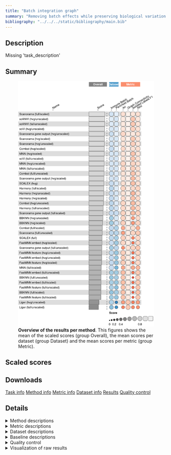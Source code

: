 ```yaml
---
title: "Batch integration graph"
summary: "Removing batch effects while preserving biological variation (graph output)"
bibliography: "../../../static/bibliography/main.bib"
---
```


<script src="index_files/libs/htmlwidgets-1.5.4/htmlwidgets.js"></script>
<link href="index_files/libs/datatables-css-0.0.0/datatables-crosstalk.css" rel="stylesheet" />
<script src="index_files/libs/datatables-binding-0.25/datatables.js"></script>
<script src="index_files/libs/jquery-3.6.0/jquery-3.6.0.min.js"></script>
<link href="index_files/libs/dt-core-1.11.3/css/jquery.dataTables.min.css" rel="stylesheet" />
<link href="index_files/libs/dt-core-1.11.3/css/jquery.dataTables.extra.css" rel="stylesheet" />
<script src="index_files/libs/dt-core-1.11.3/js/jquery.dataTables.min.js"></script>
<link href="index_files/libs/dt-ext-select-1.11.3/css/select.dataTables.min.css" rel="stylesheet" />
<script src="index_files/libs/dt-ext-select-1.11.3/js/dataTables.select.min.js"></script>
<link href="index_files/libs/dt-ext-searchpanes-1.11.3/css/searchPanes.dataTables.min.css" rel="stylesheet" />
<script src="index_files/libs/dt-ext-searchpanes-1.11.3/js/dataTables.searchPanes.min.js"></script>
<script src="index_files/libs/jszip-1.11.3/jszip.min.js"></script>
<script src="index_files/libs/pdfmake-1.11.3/pdfmake.js"></script>
<script src="index_files/libs/pdfmake-1.11.3/vfs_fonts.js"></script>
<link href="index_files/libs/dt-ext-buttons-1.11.3/css/buttons.dataTables.min.css" rel="stylesheet" />
<script src="index_files/libs/dt-ext-buttons-1.11.3/js/dataTables.buttons.min.js"></script>
<script src="index_files/libs/dt-ext-buttons-1.11.3/js/buttons.html5.min.js"></script>
<script src="index_files/libs/dt-ext-buttons-1.11.3/js/buttons.colVis.min.js"></script>
<script src="index_files/libs/dt-ext-buttons-1.11.3/js/buttons.print.min.js"></script>
<link href="index_files/libs/crosstalk-1.2.0/css/crosstalk.min.css" rel="stylesheet" />
<script src="index_files/libs/crosstalk-1.2.0/js/crosstalk.min.js"></script>
<script src="index_files/libs/kePrint-0.0.1/kePrint.js"></script>
<link href="index_files/libs/lightable-0.0.1/lightable.css" rel="stylesheet" />


## Description

Missing 'task_description'

## Summary

<figure>
<img src="index.markdown_strict_files/figure-markdown_strict/summary-1.png" width="718" alt="Overview of the results per method. This figures shows the mean of the scaled scores (group Overall), the mean scores per dataset (group Dataset) and the mean scores per metric (group Metric)." />
<figcaption aria-hidden="true"><strong>Overview of the results per method</strong>. This figures shows the mean of the scaled scores (group Overall), the mean scores per dataset (group Dataset) and the mean scores per metric (group Metric).</figcaption>
</figure>

## Scaled scores

<div id="htmlwidget-6e2a700f2a28ff17069f" style="width:100%;height:auto;" class="datatables html-widget"></div>
<script type="application/json" data-for="htmlwidget-6e2a700f2a28ff17069f">{"x":{"filter":"none","vertical":false,"extensions":["Select","SearchPanes","Buttons"],"data":[["<a href=\"/bibliography#korsunsky2019fast\">Harmony (full/scaled)<\/a>","<a href=\"/bibliography#hansen2012removing\">Combat (full/scaled)<\/a>","<a href=\"/bibliography#hie2019efficient\">Scanorama gene output (hvg/unscaled)<\/a>","<a href=\"/bibliography#korsunsky2019fast\">Harmony (full/scaled)<\/a>","<a href=\"/bibliography#hansen2012removing\">Combat (full/scaled)<\/a>","<a href=\"/bibliography#hie2019efficient\">Scanorama gene output (hvg/unscaled)<\/a>","<a href=\"/bibliography#hansen2012removing\">Combat (hvg/scaled)<\/a>","<a href=\"/bibliography#hie2019efficient\">Scanorama (full/scaled)<\/a>","<a href=\"/bibliography#xu2021probabilistic\">scANVI (hvg/unscaled)<\/a>","<a href=\"/bibliography#hie2019efficient\">Scanorama (hvg/unscaled)<\/a>","<a href=\"/bibliography#xu2021probabilistic\">scANVI (full/unscaled)<\/a>","<a href=\"/bibliography#lopez2018deep\">scVI (hvg/unscaled)<\/a>","<a href=\"/bibliography#hie2019efficient\">Scanorama (full/scaled)<\/a>","<a href=\"/bibliography#xu2021probabilistic\">scANVI (hvg/unscaled)<\/a>","<a href=\"/bibliography#hansen2012removing\">Combat (hvg/unscaled)<\/a>","<a href=\"/bibliography#hansen2012removing\">Combat (full/unscaled)<\/a>","<a href=\"/bibliography#xu2021probabilistic\">scANVI (full/unscaled)<\/a>","<a href=\"/bibliography#lopez2018deep\">scVI (hvg/unscaled)<\/a>","<a href=\"/bibliography#xiong2021online\">SCALEX (hvg)<\/a>","<a href=\"/bibliography#polanski2020bbknn\">BBKNN (hvg/unscaled)<\/a>","<a href=\"/bibliography#hie2019efficient\">Scanorama (hvg/scaled)<\/a>","<a href=\"/bibliography#korsunsky2019fast\">Harmony (hvg/scaled)<\/a>","<a href=\"/bibliography#xu2021probabilistic\">scANVI (full/unscaled)<\/a>","<a href=\"/bibliography#hie2019efficient\">Scanorama (hvg/scaled)<\/a>","<a href=\"/bibliography#xu2021probabilistic\">scANVI (hvg/unscaled)<\/a>","<a href=\"/bibliography#hie2019efficient\">Scanorama (hvg/unscaled)<\/a>","<a href=\"/bibliography#korsunsky2019fast\">Harmony (hvg/unscaled)<\/a>","<a href=\"/bibliography#lopez2018deep\">scVI (hvg/unscaled)<\/a>","<a href=\"/bibliography#haghverdi2018batch\">MNN (hvg/scaled)<\/a>","<a href=\"/bibliography#lopez2018deep\">scVI (full/unscaled)<\/a>","<a href=\"/bibliography#hansen2012removing\">Combat (hvg/scaled)<\/a>","<a href=\"/bibliography#hie2019efficient\">Scanorama (hvg/scaled)<\/a>","<a href=\"/bibliography#haghverdi2018batch\">MNN (full/unscaled)<\/a>","<a href=\"/bibliography#haghverdi2018batch\">MNN (hvg/scaled)<\/a>","<a href=\"/bibliography#haghverdi2018batch\">MNN (hvg/scaled)<\/a>","<a href=\"/bibliography#lopez2018deep\">scVI (full/unscaled)<\/a>","<a href=\"/bibliography#haghverdi2018batch\">MNN (hvg/unscaled)<\/a>","<a href=\"/bibliography#haghverdi2018batch\">MNN (hvg/unscaled)<\/a>","<a href=\"/bibliography#haghverdi2018batch\">MNN (hvg/unscaled)<\/a>","<a href=\"/bibliography#polanski2020bbknn\">BBKNN (hvg/scaled)<\/a>","<a href=\"/bibliography#korsunsky2019fast\">Harmony (full/unscaled)<\/a>","<a href=\"/bibliography#lopez2018deep\">scVI (full/unscaled)<\/a>","<a href=\"/bibliography#hie2019efficient\">Scanorama (full/scaled)<\/a>","<a href=\"/bibliography#haghverdi2018batch\">MNN (full/unscaled)<\/a>","<a href=\"/bibliography#hansen2012removing\">Combat (full/unscaled)<\/a>","<a href=\"/bibliography#hie2019efficient\">Scanorama gene output (hvg/scaled)<\/a>","<a href=\"/bibliography#hie2019efficient\">Scanorama gene output (hvg/scaled)<\/a>","<a href=\"/bibliography#hie2019efficient\">Scanorama (hvg/unscaled)<\/a>","<a href=\"/bibliography#xiong2021online\">SCALEX (hvg)<\/a>","<a href=\"/bibliography#hie2019efficient\">Scanorama gene output (hvg/scaled)<\/a>","<a href=\"/bibliography#haghverdi2018batch\">MNN (full/unscaled)<\/a>","<a href=\"/bibliography#korsunsky2019fast\">Harmony (hvg/unscaled)<\/a>","<a href=\"/bibliography#korsunsky2019fast\">Harmony (hvg/scaled)<\/a>","<a href=\"/bibliography#hansen2012removing\">Combat (hvg/unscaled)<\/a>","<a href=\"/bibliography#hansen2012removing\">Combat (full/unscaled)<\/a>","<a href=\"/bibliography#hie2019efficient\">Scanorama gene output (hvg/unscaled)<\/a>","<a href=\"/bibliography#korsunsky2019fast\">Harmony (full/unscaled)<\/a>","<a href=\"/bibliography#haghverdi2018batch\">MNN (full/scaled)<\/a>","<a href=\"/bibliography#hie2019efficient\">Scanorama gene output (full/scaled)<\/a>","<a href=\"/bibliography#korsunsky2019fast\">Harmony (hvg/unscaled)<\/a>","<a href=\"/bibliography#xiong2021online\">SCALEX (hvg)<\/a>","<a href=\"/bibliography#lun2019fastmnn\">FastMNN embed (hvg/scaled)<\/a>","<a href=\"/bibliography#hansen2012removing\">Combat (hvg/scaled)<\/a>","<a href=\"/bibliography#hie2019efficient\">Scanorama gene output (full/scaled)<\/a>","<a href=\"/bibliography#hie2019efficient\">Scanorama gene output (full/scaled)<\/a>","<a href=\"/bibliography#polanski2020bbknn\">BBKNN (hvg/unscaled)<\/a>","<a href=\"/bibliography#korsunsky2019fast\">Harmony (hvg/scaled)<\/a>","<a href=\"/bibliography#hansen2012removing\">Combat (full/scaled)<\/a>","<a href=\"/bibliography#lun2019fastmnn\">FastMNN feature (hvg/scaled)<\/a>","<a href=\"/bibliography#lun2019fastmnn\">FastMNN embed (hvg/unscaled)<\/a>","<a href=\"/bibliography#lun2019fastmnn\">FastMNN feature (hvg/unscaled)<\/a>","<a href=\"/bibliography#polanski2020bbknn\">BBKNN (hvg/scaled)<\/a>","<a href=\"/bibliography#xiong2021online\">SCALEX (full)<\/a>","<a href=\"/bibliography#korsunsky2019fast\">Harmony (full/unscaled)<\/a>","<a href=\"/bibliography#korsunsky2019fast\">Harmony (full/scaled)<\/a>","<a href=\"/bibliography#hie2019efficient\">Scanorama (full/unscaled)<\/a>","<a href=\"/bibliography#hie2019efficient\">Scanorama (full/unscaled)<\/a>","<a href=\"/bibliography#hansen2012removing\">Combat (hvg/unscaled)<\/a>","<a href=\"/bibliography#hie2019efficient\">Scanorama gene output (full/unscaled)<\/a>","<a href=\"/bibliography#hie2019efficient\">Scanorama (full/unscaled)<\/a>","<a href=\"/bibliography#xiong2021online\">SCALEX (full)<\/a>","<a href=\"/bibliography#lun2019fastmnn\">FastMNN embed (hvg/scaled)<\/a>","<a href=\"/bibliography#hie2019efficient\">Scanorama gene output (full/unscaled)<\/a>","<a href=\"/bibliography#welch2019single\">Liger (hvg/unscaled)<\/a>","<a href=\"/bibliography#lun2019fastmnn\">FastMNN feature (hvg/unscaled)<\/a>","<a href=\"/bibliography#lun2019fastmnn\">FastMNN embed (hvg/unscaled)<\/a>","<a href=\"/bibliography#lun2019fastmnn\">FastMNN feature (hvg/scaled)<\/a>","<a href=\"/bibliography#lun2019fastmnn\">FastMNN feature (full/unscaled)<\/a>","<a href=\"/bibliography#xiong2021online\">SCALEX (full)<\/a>","<a href=\"/bibliography#lun2019fastmnn\">FastMNN embed (full/scaled)<\/a>","<a href=\"/bibliography#polanski2020bbknn\">BBKNN (full/scaled)<\/a>","<a href=\"/bibliography#haghverdi2018batch\">MNN (full/scaled)<\/a>","<a href=\"/bibliography#hie2019efficient\">Scanorama gene output (full/unscaled)<\/a>","<a href=\"/bibliography#polanski2020bbknn\">BBKNN (full/unscaled)<\/a>","<a href=\"/bibliography#lun2019fastmnn\">FastMNN embed (full/unscaled)<\/a>","<a href=\"/bibliography#polanski2020bbknn\">BBKNN (hvg/unscaled)<\/a>","<a href=\"/bibliography#lun2019fastmnn\">FastMNN embed (full/unscaled)<\/a>","<a href=\"/bibliography#lun2019fastmnn\">FastMNN feature (full/scaled)<\/a>","<a href=\"/bibliography#lun2019fastmnn\">FastMNN embed (full/unscaled)<\/a>","<a href=\"/bibliography#polanski2020bbknn\">BBKNN (hvg/scaled)<\/a>","<a href=\"/bibliography#polanski2020bbknn\">BBKNN (full/unscaled)<\/a>","<a href=\"/bibliography#lun2019fastmnn\">FastMNN embed (full/scaled)<\/a>","<a href=\"/bibliography#lun2019fastmnn\">FastMNN feature (full/unscaled)<\/a>","<a href=\"/bibliography#lun2019fastmnn\">FastMNN embed (hvg/scaled)<\/a>","<a href=\"/bibliography#polanski2020bbknn\">BBKNN (full/scaled)<\/a>","<a href=\"/bibliography#lun2019fastmnn\">FastMNN feature (full/scaled)<\/a>","<a href=\"/bibliography#lun2019fastmnn\">FastMNN feature (hvg/unscaled)<\/a>","<a href=\"/bibliography#polanski2020bbknn\">BBKNN (full/unscaled)<\/a>","<a href=\"/bibliography#lun2019fastmnn\">FastMNN embed (hvg/unscaled)<\/a>","<a href=\"/bibliography#lun2019fastmnn\">FastMNN embed (full/scaled)<\/a>","<a href=\"/bibliography#lun2019fastmnn\">FastMNN feature (hvg/scaled)<\/a>","<a href=\"/bibliography#lun2019fastmnn\">FastMNN feature (full/scaled)<\/a>","<a href=\"/bibliography#polanski2020bbknn\">BBKNN (full/scaled)<\/a>","<a href=\"/bibliography#lun2019fastmnn\">FastMNN feature (full/unscaled)<\/a>","<a href=\"/bibliography#welch2019single\">Liger (full/unscaled)<\/a>","<a href=\"/bibliography#haghverdi2018batch\">MNN (full/scaled)<\/a>","<a href=\"/bibliography#welch2019single\">Liger (hvg/unscaled)<\/a>","<a href=\"/bibliography#welch2019single\">Liger (full/unscaled)<\/a>","<a href=\"/bibliography#welch2019single\">Liger (full/unscaled)<\/a>","<a href=\"/bibliography#welch2019single\">Liger (hvg/unscaled)<\/a>"],["<a href=\"/bibliography#luecken2022benchmarking\">Pancreas (by batch)<\/a>","<a href=\"/bibliography#luecken2022benchmarking\">Pancreas (by batch)<\/a>","<a href=\"/bibliography#luecken2022benchmarking\">Pancreas (by batch)<\/a>","Overall mean","Overall mean","Overall mean","<a href=\"/bibliography#luecken2022benchmarking\">Pancreas (by batch)<\/a>","<a href=\"/bibliography#luecken2022benchmarking\">Pancreas (by batch)<\/a>","<a href=\"/bibliography#luecken2022benchmarking\">Immune (by batch)<\/a>","<a href=\"/bibliography#luecken2022benchmarking\">Pancreas (by batch)<\/a>","<a href=\"/bibliography#luecken2022benchmarking\">Immune (by batch)<\/a>","<a href=\"/bibliography#luecken2022benchmarking\">Pancreas (by batch)<\/a>","Overall mean","Overall mean","<a href=\"/bibliography#luecken2022benchmarking\">Pancreas (by batch)<\/a>","<a href=\"/bibliography#luecken2022benchmarking\">Pancreas (by batch)<\/a>","Overall mean","Overall mean","<a href=\"/bibliography#luecken2022benchmarking\">Pancreas (by batch)<\/a>","<a href=\"/bibliography#luecken2022benchmarking\">Pancreas (by batch)<\/a>","<a href=\"/bibliography#luecken2022benchmarking\">Pancreas (by batch)<\/a>","<a href=\"/bibliography#luecken2022benchmarking\">Pancreas (by batch)<\/a>","<a href=\"/bibliography#luecken2022benchmarking\">Pancreas (by batch)<\/a>","Overall mean","<a href=\"/bibliography#luecken2022benchmarking\">Pancreas (by batch)<\/a>","Overall mean","<a href=\"/bibliography#luecken2022benchmarking\">Pancreas (by batch)<\/a>","<a href=\"/bibliography#luecken2022benchmarking\">Immune (by batch)<\/a>","<a href=\"/bibliography#luecken2022benchmarking\">Pancreas (by batch)<\/a>","<a href=\"/bibliography#luecken2022benchmarking\">Pancreas (by batch)<\/a>","Overall mean","<a href=\"/bibliography#luecken2022benchmarking\">Immune (by batch)<\/a>","<a href=\"/bibliography#luecken2022benchmarking\">Pancreas (by batch)<\/a>","Overall mean","<a href=\"/bibliography#luecken2022benchmarking\">Immune (by batch)<\/a>","Overall mean","<a href=\"/bibliography#luecken2022benchmarking\">Immune (by batch)<\/a>","Overall mean","<a href=\"/bibliography#luecken2022benchmarking\">Pancreas (by batch)<\/a>","<a href=\"/bibliography#luecken2022benchmarking\">Pancreas (by batch)<\/a>","<a href=\"/bibliography#luecken2022benchmarking\">Pancreas (by batch)<\/a>","<a href=\"/bibliography#luecken2022benchmarking\">Immune (by batch)<\/a>","<a href=\"/bibliography#luecken2022benchmarking\">Immune (by batch)<\/a>","Overall mean","Overall mean","<a href=\"/bibliography#luecken2022benchmarking\">Immune (by batch)<\/a>","Overall mean","<a href=\"/bibliography#luecken2022benchmarking\">Immune (by batch)<\/a>","Overall mean","<a href=\"/bibliography#luecken2022benchmarking\">Pancreas (by batch)<\/a>","<a href=\"/bibliography#luecken2022benchmarking\">Immune (by batch)<\/a>","Overall mean","Overall mean","Overall mean","<a href=\"/bibliography#luecken2022benchmarking\">Immune (by batch)<\/a>","<a href=\"/bibliography#luecken2022benchmarking\">Immune (by batch)<\/a>","Overall mean","<a href=\"/bibliography#luecken2022benchmarking\">Immune (by batch)<\/a>","<a href=\"/bibliography#luecken2022benchmarking\">Pancreas (by batch)<\/a>","<a href=\"/bibliography#luecken2022benchmarking\">Immune (by batch)<\/a>","<a href=\"/bibliography#luecken2022benchmarking\">Immune (by batch)<\/a>","<a href=\"/bibliography#luecken2022benchmarking\">Immune (by batch)<\/a>","<a href=\"/bibliography#luecken2022benchmarking\">Immune (by batch)<\/a>","Overall mean","<a href=\"/bibliography#luecken2022benchmarking\">Immune (by batch)<\/a>","Overall mean","<a href=\"/bibliography#luecken2022benchmarking\">Immune (by batch)<\/a>","<a href=\"/bibliography#luecken2022benchmarking\">Immune (by batch)<\/a>","<a href=\"/bibliography#luecken2022benchmarking\">Immune (by batch)<\/a>","<a href=\"/bibliography#luecken2022benchmarking\">Immune (by batch)<\/a>","<a href=\"/bibliography#luecken2022benchmarking\">Immune (by batch)<\/a>","Overall mean","<a href=\"/bibliography#luecken2022benchmarking\">Immune (by batch)<\/a>","<a href=\"/bibliography#luecken2022benchmarking\">Immune (by batch)<\/a>","<a href=\"/bibliography#luecken2022benchmarking\">Immune (by batch)<\/a>","<a href=\"/bibliography#luecken2022benchmarking\">Immune (by batch)<\/a>","Overall mean","<a href=\"/bibliography#luecken2022benchmarking\">Immune (by batch)<\/a>","<a href=\"/bibliography#luecken2022benchmarking\">Pancreas (by batch)<\/a>","<a href=\"/bibliography#luecken2022benchmarking\">Pancreas (by batch)<\/a>","Overall mean","Overall mean","Overall mean","<a href=\"/bibliography#luecken2022benchmarking\">Immune (by batch)<\/a>","Overall mean","Overall mean","Overall mean","<a href=\"/bibliography#luecken2022benchmarking\">Immune (by batch)<\/a>","<a href=\"/bibliography#luecken2022benchmarking\">Pancreas (by batch)<\/a>","<a href=\"/bibliography#luecken2022benchmarking\">Immune (by batch)<\/a>","<a href=\"/bibliography#luecken2022benchmarking\">Pancreas (by batch)<\/a>","Overall mean","<a href=\"/bibliography#luecken2022benchmarking\">Immune (by batch)<\/a>","<a href=\"/bibliography#luecken2022benchmarking\">Pancreas (by batch)<\/a>","<a href=\"/bibliography#luecken2022benchmarking\">Immune (by batch)<\/a>","<a href=\"/bibliography#luecken2022benchmarking\">Immune (by batch)<\/a>","Overall mean","<a href=\"/bibliography#luecken2022benchmarking\">Immune (by batch)<\/a>","<a href=\"/bibliography#luecken2022benchmarking\">Pancreas (by batch)<\/a>","<a href=\"/bibliography#luecken2022benchmarking\">Immune (by batch)<\/a>","Overall mean","Overall mean","Overall mean","<a href=\"/bibliography#luecken2022benchmarking\">Pancreas (by batch)<\/a>","Overall mean","Overall mean","<a href=\"/bibliography#luecken2022benchmarking\">Pancreas (by batch)<\/a>","<a href=\"/bibliography#luecken2022benchmarking\">Immune (by batch)<\/a>","<a href=\"/bibliography#luecken2022benchmarking\">Pancreas (by batch)<\/a>","<a href=\"/bibliography#luecken2022benchmarking\">Pancreas (by batch)<\/a>","<a href=\"/bibliography#luecken2022benchmarking\">Pancreas (by batch)<\/a>","<a href=\"/bibliography#luecken2022benchmarking\">Pancreas (by batch)<\/a>","<a href=\"/bibliography#luecken2022benchmarking\">Immune (by batch)<\/a>","<a href=\"/bibliography#luecken2022benchmarking\">Pancreas (by batch)<\/a>","<a href=\"/bibliography#luecken2022benchmarking\">Immune (by batch)<\/a>","<a href=\"/bibliography#luecken2022benchmarking\">Pancreas (by batch)<\/a>","Overall mean","Overall mean","<a href=\"/bibliography#luecken2022benchmarking\">Pancreas (by batch)<\/a>","<a href=\"/bibliography#luecken2022benchmarking\">Pancreas (by batch)<\/a>"],[1.36569316232259,1.24062795823097,1.13099894217589,1.05747542192162,1.00684577368041,0.966275020835187,0.927302296099098,0.921207500507708,0.896445900331948,0.89094619539528,0.882686332487932,0.882558677910522,0.881631870953188,0.879347245321213,0.877879475143631,0.876788999515086,0.874276141490117,0.871540985523525,0.870701053349309,0.8697363483531,0.869261297577819,0.868980805615312,0.865865950492303,0.862771934902808,0.862248590310478,0.861109895826895,0.860976286905069,0.860523293136528,0.858780473068164,0.857911204951248,0.857239546337379,0.856282572227798,0.855628589995399,0.855064901605962,0.851349330143761,0.850104952916697,0.850015587705194,0.849674288031123,0.849332988357053,0.844719967579088,0.84433607824441,0.842298700882146,0.842056241398668,0.840549046382578,0.840426703870433,0.838967652233703,0.833677484548469,0.83127359625851,0.829673347803385,0.828387316863234,0.825469502769756,0.825033121431923,0.821186825423649,0.81165098700239,0.804064408225779,0.801551099494484,0.799159952774306,0.794796202023047,0.793364288736034,0.789089955958776,0.788645642257461,0.787890976687229,0.787176796575659,0.786995583501585,0.780626878267137,0.777753391511754,0.773392845231987,0.773063589129838,0.769514956603502,0.767860744702748,0.764583824042931,0.761422981182621,0.76079266476077,0.753983827304203,0.749257681520654,0.747866356972109,0.746236108716278,0.745422498861149,0.745412884320533,0.744605860460447,0.730909249522629,0.72940927862762,0.717553303439461,0.717350429008609,0.714320380285872,0.712107048528837,0.711843925681063,0.709069370290294,0.701025834284488,0.695295103779191,0.691774764216021,0.690327455742128,0.689693722558389,0.68939306348549,0.686737313159771,0.685770434670408,0.68250995125859,0.680480552407417,0.678282589357408,0.678125994786153,0.675806080122048,0.675535670883178,0.671140090353086,0.670927580568011,0.669015887910913,0.665975820553596,0.664056936528813,0.662219096758605,0.656353352354926,0.655776237987165,0.654172894758623,0.651471088699775,0.646257011605805,0.633210810415878,0.627465596142449,0.585858709461208,0.559473648917409,0.533637466127843,0.439809336113237,0.401596868826209],[0.8283457068501,0.494660631505984,0.859223492465221,0.78088255580657,0.599258403984712,0.795337084083983,0.942758231761206,0.928385430972857,0.887388399398787,0.957223652176734,0.879163776712367,0.943941559755086,0.836564864034615,0.917988032904411,0.948665530922417,0.945914273275857,0.911976536605353,0.879707828054673,0.939890450099281,0.943442593537647,0.949120678024812,0.903745731602815,0.94478929649834,0.867604584933321,0.948587666410036,0.870416599812074,0.951442301947687,0.81547409635426,0.948441207231594,0.930590984410314,0.80115356863328,0.786088491841831,0.840340242760638,0.867143887803888,0.785846568376182,0.862065553708889,0.73970609977028,0.792584170644871,0.845462241519461,0.919417985416924,0.916972813002758,0.793540123007464,0.744744297096372,0.79628769287091,0.847599126756168,0.807620769867296,0.871234558187365,0.783609547447413,0.832043830049508,0.934848346507434,0.752235142981182,0.849871004777589,0.813739938910584,0.788256926213015,0.749283980236479,0.731450675702744,0.797900800159266,0.716963842027683,0.857531173758942,0.748299707607491,0.724197209999734,0.750361678301492,0.659548905505354,0.7777818294147,0.698032485070457,0.776066484717766,0.723734146218354,0.703856176463439,0.699629510647257,0.698858685674029,0.691053207896073,0.763304352599756,0.604725478272549,0.678828787315773,0.733419404763039,0.513403480526453,0.545681695088613,0.627848321503613,0.549178147589022,0.577959909650772,0.762660118348735,0.794723729426933,0.49725038460237,0.695326157721176,0.7620084092737,0.743271744369651,0.743967153809292,0.5626035191674,0.920594758424922,0.494017315533965,0.82744771694036,0.587247512282441,0.445322621615719,0.917383722437111,0.493017573639517,0.608690375897885,0.684744492457684,0.572762012175844,0.876471411275851,0.607190719782589,0.719064760184797,0.685356609998085,0.709547255905937,0.839085780552373,0.700447414012976,0.714985047841738,0.832963610651327,0.520745797932483,0.787684803065273,0.876695904462205,0.788304796971328,0.857208083507631,0.573447111085592,0.856490992644475,0.506774155055362,0.457531182537199,0.535425099317265,0.440166420481865,0.373558685908368,0.375524040913355],[0.964268534806334,0.904842331240864,0.962620126939614,0.935898313005227,0.940085893880004,0.926720759077131,0.982967081016334,0.976737439137842,0.986685208822471,0.977040041036384,0.983911457652736,0.988250340590571,0.982005453559394,0.986582738888364,0.980283927553498,0.975596010202819,0.98035367306953,0.985943637900849,0.957283848561294,0.973912759827919,0.983217824522069,0.974636222554089,0.976795888486324,0.978454894169727,0.986480268954258,0.936992223743636,0.977628614010701,0.983636935211126,0.980403872998223,0.976955402629009,0.956094489522379,0.973691963817385,0.966288478859092,0.976356336093808,0.972308799189392,0.977779729322989,0.990730936221554,0.983498088272203,0.976265240322852,0.986448817056626,0.930979993316699,0.978604056016969,0.987273467980945,0.971562293888541,0.954823975474921,0.929266076169319,0.947615640838733,0.896944406450888,0.959435623311655,0.965965205508146,0.976836108917991,0.956153334245255,0.954916599976442,0.963864271690944,0.934051940747024,0.890821391214648,0.942815825745255,0.960069403973987,0.912732072691392,0.934678054479809,0.961587398062016,0.955025679746461,0.929221898028424,0.92611280880416,0.939493544916929,0.982292883751428,0.935196977398795,0.975329456519145,0.955401658088034,0.955235868813641,0.955286487156066,0.983954703324187,0.955346566101366,0.95465165817381,0.90752809120412,0.922578828389185,0.925679916339235,0.94744461582839,0.956655651756801,0.928781004289284,0.910531726422432,0.929601334908152,0.862417326118151,0.866123993810783,0.929517101464785,0.928736265025087,0.928220190806254,0.934291432076523,0.865716886743497,0.945937682558505,0.957071664972827,0.93087783008439,0.7681790004795,0.942891307966401,0.945990097631068,0.990673007674936,0.921048054628288,0.933498619767931,0.896106011625509,0.981460589591747,0.966413659260729,0.91967779483167,0.902455285919832,0.904176990069843,0.964360368081772,0.913443004253795,0.903747715773503,0.989936010555057,0.902236661236532,0.893417907104834,0.901038723524475,0.893387388739659,0.971649071190717,0.870619139763141,0.873241396181448,0.901686256194793,0.730021245414701,0.725818722690534,0.578396049199619,0.59391849701862],[2.85492227979275,3.06470515667407,1.82154736774771,1.73202663494496,1.86553689245769,1.31266810596599,0.869754685600972,0.896948762233736,0.853538788449102,0.702646046750781,0.827788657669839,0.690846286701209,0.869390380515098,0.72388726987222,0.668280322226845,0.673797368688408,0.729797586367063,0.765811473891047,0.685078493542649,0.668280322226845,0.626883449466976,0.727360504807365,0.631806515064287,0.734270489420274,0.594235751295337,0.759345911147058,0.598714385387,0.840776661080884,0.589815661440166,0.626883449466976,0.838453958496983,0.841657529373572,0.753682407290394,0.710830848643489,0.831846035846811,0.715328177336145,0.854310705560498,0.77847837615564,0.702646046750781,0.607852001251869,0.657484375194145,0.803772905205313,0.841831998796459,0.759785259773707,0.707655944940822,0.817372987135087,0.668233605446262,0.816045775543334,0.690593383582159,0.519094223757436,0.76588811225702,0.652376405576114,0.704200295615318,0.667250977979973,0.741514521193236,0.803788844184275,0.661728405760835,0.72414443071767,0.598714385387,0.706038425765228,0.696108273621669,0.653534292489331,0.807153231392994,0.668857049876776,0.738999714366552,0.53946711827563,0.681040086423271,0.666368628241316,0.653551947158786,0.648459119813302,0.65648677485941,0.518212968510933,0.749522291711086,0.665972436327524,0.609130990097179,0.848044492035204,0.778363284944133,0.666221633733101,0.714811690832898,0.708682077853062,0.450819151764718,0.379401218008086,0.777893438754624,0.565311167319859,0.371619799396433,0.380589881141012,0.378934649048213,0.69428757062344,0.15211601181835,0.675585876079918,0.220296149547902,0.586441193863527,0.84097518667635,0.0422589921747248,0.642565832918386,0.410653914324416,0.380569938553061,0.564643073298675,0.118574044187737,0.428573935769996,0.247372726820187,0.353037546593483,0.350003675629551,0.105268143526841,0.301228730697424,0.309603940151767,0.0867528239334564,0.452486461465648,0.112720642468722,0.0304892171070481,0.10431735093764,0.05456480700486,0.382161311846946,0.00571978063566116,0.470230602127751,0.448737957009385,0.417052301550608,0.47116802697387,0.472105451819989,0.268793435781358],[0.815236127841178,0.498303713502972,0.880604781551012,0.781094183929728,0.622501904399213,0.83037413421364,0.913729186017879,0.882758369686396,0.858171204657431,0.926875041617218,0.839881437916785,0.907196524595222,0.838566785703646,0.888930939619855,0.914288119871766,0.911848345893262,0.874976769918523,0.854701002247533,0.900551421194012,0.89330971781999,0.917823238297418,0.870180763496977,0.91007210192026,0.870757771087912,0.919690674582279,0.877684848604812,0.916119846274891,0.802205479899843,0.916461150602674,0.897214983298691,0.833256168696873,0.823692303878406,0.862203231071474,0.865928533882665,0.815395917162656,0.845246351298764,0.815314609268444,0.844136517051781,0.872958424835117,0.865161066590933,0.871907131464035,0.793277719298837,0.794375201720897,0.834560938997153,0.851627768309819,0.801610775763109,0.847626133721515,0.828494655592405,0.836620554270219,0.893641491679922,0.806918646922832,0.841731741128734,0.811890467192252,0.827231772125629,0.791407190726376,0.780143486876267,0.79419477943187,0.77800713137285,0.804479523106803,0.767343635982578,0.772689687346425,0.792642256211633,0.752783151375866,0.775230645910706,0.745981768714609,0.813187079302193,0.753600170887527,0.746700095295454,0.769476710519934,0.768889304510019,0.755508826260174,0.780219900295606,0.733576322958079,0.716482427399704,0.746952240018278,0.707438626937595,0.735219538493132,0.740175424379493,0.761006047103412,0.76300045004867,0.79962600155463,0.813910832167309,0.7326520642827,0.742640397182618,0.794136211008569,0.795830303579598,0.796253709060492,0.645094959293811,0.865675680151181,0.665639540944374,0.762283525402995,0.656743286738152,0.704298081461987,0.855038231363725,0.665375748450114,0.733064440784396,0.743677319395326,0.65101850438722,0.821978890340538,0.69527873400028,0.770373174222478,0.744070732109473,0.722554143957024,0.835179408122986,0.710027038851479,0.725871289967085,0.832763595756964,0.685708117081231,0.822771302649176,0.822501923274573,0.823030707601051,0.800724075546951,0.657770552299963,0.800013328620237,0.659616231205233,0.535479442103454,0.555395949387061,0.497396694365102,0.335177157524971,0.368151501591504],[1938,1350,1318,2363.5,1194.5,1533.5,970,1215,6748,1149,24939,33769,4222.5,8408,810,1149,28969.5,28084.5,5994,800,1178,1916,33000,1458.5,10068,1339.5,1917,22400,1709,23574,990,1739,12530,2869,4029,29321,3469,2574,1679,790,2017,35068,7230,11944.5,925,1943,1605.5,1530,14778.5,1268,11359,2423,2502,915,701,1749,2463,36100,1712,2929,23563,910,1010,7210.5,12709,835,3088,1039,1070,859,1029,800,20118,2909,2789,5869,8794.5,1020,11599,11720,13476.5,865,11099.5,15748,859.5,829,1014.5,639,6835,1370,870,25350,10600,980,1060,870,1030,931,1000,810,985.5,1299.5,747.5,820,905,980.5,690,991,799,1229,959,1030,940,856,28047,14600,9673,31158,34269,3598],[936.1,153.8,206,1329.1,177.35,274.3,149.6,916.2,1333.3,191.3,2698.2,1812.1,1000.35,1833.5,170.5,137.3,2434.05,1961,698,123.7,185.8,481.3,2169.9,291.7,2333.7,262.5,785.2,2109.9,292.2,1578.2,162.9,397.6,2527.2,787.95,1283.7,1845.35,2331.2,1311.35,291.5,135.2,1226.2,2112.5,1084.5,2429,240.9,350,370.2,333.7,1087.7,390.4,2330.8,955.45,819.25,178.15,344.5,342.6,1349.35,3591,911.4,1125.7,1477.4,75.9,176.2,1166.85,1422.3,118.45,1157.2,200.9,133.3,74.4,116,171.1,2441.1,1472.5,1722.1,2044,1622.05,185.8,1329,1200.1,1848.95,66,1469.1,103.1,120.3,64.1,111.1,372.5,1256.8,86.3,162,2830.65,1609.2,131.9,82.3,113.2,75.6,132.6,68.9,207,175.4,81.35,242.4,56.1,140.35,122.85,124.6,218.9,53.8,76.4,88.9,113.1,118.7,112.3,100.5,2070.3,102.95,100.4,100.3,102.8],[7.32421875,15.52734375,4.78515625,8.0078125,17.578125,6.103515625,3.61328125,30.37109375,4.19921875,4.78515625,5.6640625,5.76171875,34.27734375,5.224609375,3.22265625,13.57421875,5.712890625,8.88671875,19.53125,1.953125,4.78515625,2.34375,5.76171875,6.8359375,6.25,6.201171875,2.05078125,12.01171875,35.3515625,3.7109375,4.58984375,8.88671875,324.8046875,93.310546875,151.26953125,3.515625,94.140625,78.076171875,62.01171875,2.34375,2.44140625,3.3203125,38.18359375,345.1171875,15.380859375,8.7890625,6.8359375,7.6171875,18.9453125,4.8828125,365.4296875,2.099609375,2.63671875,3.955078125,17.1875,7.421875,2.392578125,584.375,30.37109375,2.1484375,18.359375,4.1015625,5.56640625,34.27734375,38.18359375,2.001953125,2.9296875,19.62890625,8.88671875,3.3203125,7.91015625,2.63671875,22.94921875,2.34375,8.69140625,17.7734375,22.021484375,4.6875,26.26953125,26.26953125,22.94921875,3.61328125,22.021484375,4.78515625,6.54296875,3.173828125,7.080078125,23.046875,22.94921875,12.59765625,7.32421875,539.404296875,17.7734375,2.83203125,6.93359375,2.05078125,6.689453125,29.58984375,6.4453125,2.9296875,2.83203125,11.962890625,20.41015625,3.125,8.0078125,26.5625,5.17578125,2.83203125,3.02734375,11.328125,5.2734375,23.53515625,8.69140625,17.7734375,15.13671875,494.43359375,4.19921875,14.208984375,13.28125,3.61328125],["<a href=\"https://github.com/lilab-bcb/harmony-pytorch\">v0.1.7<\/a>","<a href=\"https://scanpy.readthedocs.io/en/stable/api/scanpy.pp.combat.html\">v1.9.1<\/a>","<a href=\"https://github.com/brianhie/scanorama\">v1.7<\/a>","<a href=\"https://github.com/lilab-bcb/harmony-pytorch\">v0.1.7<\/a>","<a href=\"https://scanpy.readthedocs.io/en/stable/api/scanpy.pp.combat.html\">v1.9.1<\/a>","<a href=\"https://github.com/brianhie/scanorama\">v1.7<\/a>","<a href=\"https://scanpy.readthedocs.io/en/stable/api/scanpy.pp.combat.html\">v1.9.1<\/a>","<a href=\"https://github.com/brianhie/scanorama\">v1.7<\/a>","<a href=\"https://github.com/YosefLab/scvi-tools\">v0.19.0<\/a>","<a href=\"https://github.com/brianhie/scanorama\">v1.7<\/a>","<a href=\"https://github.com/YosefLab/scvi-tools\">v0.19.0<\/a>","<a href=\"https://github.com/YosefLab/scvi-tools\">v0.19.0<\/a>","<a href=\"https://github.com/brianhie/scanorama\">v1.7<\/a>","<a href=\"https://github.com/YosefLab/scvi-tools\">v0.19.0<\/a>","<a href=\"https://scanpy.readthedocs.io/en/stable/api/scanpy.pp.combat.html\">v1.9.1<\/a>","<a href=\"https://scanpy.readthedocs.io/en/stable/api/scanpy.pp.combat.html\">v1.9.1<\/a>","<a href=\"https://github.com/YosefLab/scvi-tools\">v0.19.0<\/a>","<a href=\"https://github.com/YosefLab/scvi-tools\">v0.19.0<\/a>","<a href=\"https://github.com/jsxlei/SCALEX\">v1.0.2<\/a>","<a href=\"https://github.com/Teichlab/bbknn\">v1.5.1<\/a>","<a href=\"https://github.com/brianhie/scanorama\">v1.7<\/a>","<a href=\"https://github.com/lilab-bcb/harmony-pytorch\">v0.1.7<\/a>","<a href=\"https://github.com/YosefLab/scvi-tools\">v0.19.0<\/a>","<a href=\"https://github.com/brianhie/scanorama\">v1.7<\/a>","<a href=\"https://github.com/YosefLab/scvi-tools\">v0.19.0<\/a>","<a href=\"https://github.com/brianhie/scanorama\">v1.7<\/a>","<a href=\"https://github.com/lilab-bcb/harmony-pytorch\">v0.1.7<\/a>","<a href=\"https://github.com/YosefLab/scvi-tools\">v0.19.0<\/a>","<a href=\"https://github.com/chriscainx/mnnpy\">v0.1.9.5<\/a>","<a href=\"https://github.com/YosefLab/scvi-tools\">v0.19.0<\/a>","<a href=\"https://scanpy.readthedocs.io/en/stable/api/scanpy.pp.combat.html\">v1.9.1<\/a>","<a href=\"https://github.com/brianhie/scanorama\">v1.7<\/a>","<a href=\"https://github.com/chriscainx/mnnpy\">v0.1.9.5<\/a>","<a href=\"https://github.com/chriscainx/mnnpy\">v0.1.9.5<\/a>","<a href=\"https://github.com/chriscainx/mnnpy\">v0.1.9.5<\/a>","<a href=\"https://github.com/YosefLab/scvi-tools\">v0.19.0<\/a>","<a href=\"https://github.com/chriscainx/mnnpy\">v0.1.9.5<\/a>","<a href=\"https://github.com/chriscainx/mnnpy\">v0.1.9.5<\/a>","<a href=\"https://github.com/chriscainx/mnnpy\">v0.1.9.5<\/a>","<a href=\"https://github.com/Teichlab/bbknn\">v1.5.1<\/a>","<a href=\"https://github.com/lilab-bcb/harmony-pytorch\">v0.1.7<\/a>","<a href=\"https://github.com/YosefLab/scvi-tools\">v0.19.0<\/a>","<a href=\"https://github.com/brianhie/scanorama\">v1.7<\/a>","<a href=\"https://github.com/chriscainx/mnnpy\">v0.1.9.5<\/a>","<a href=\"https://scanpy.readthedocs.io/en/stable/api/scanpy.pp.combat.html\">v1.9.1<\/a>","<a href=\"https://github.com/brianhie/scanorama\">v1.7<\/a>","<a href=\"https://github.com/brianhie/scanorama\">v1.7<\/a>","<a href=\"https://github.com/brianhie/scanorama\">v1.7<\/a>","<a href=\"https://github.com/jsxlei/SCALEX\">v1.0.2<\/a>","<a href=\"https://github.com/brianhie/scanorama\">v1.7<\/a>","<a href=\"https://github.com/chriscainx/mnnpy\">v0.1.9.5<\/a>","<a href=\"https://github.com/lilab-bcb/harmony-pytorch\">v0.1.7<\/a>","<a href=\"https://github.com/lilab-bcb/harmony-pytorch\">v0.1.7<\/a>","<a href=\"https://scanpy.readthedocs.io/en/stable/api/scanpy.pp.combat.html\">v1.9.1<\/a>","<a href=\"https://scanpy.readthedocs.io/en/stable/api/scanpy.pp.combat.html\">v1.9.1<\/a>","<a href=\"https://github.com/brianhie/scanorama\">v1.7<\/a>","<a href=\"https://github.com/lilab-bcb/harmony-pytorch\">v0.1.7<\/a>","<a href=\"https://github.com/chriscainx/mnnpy\">v0.1.9.5<\/a>","<a href=\"https://github.com/brianhie/scanorama\">v1.7<\/a>","<a href=\"https://github.com/lilab-bcb/harmony-pytorch\">v0.1.7<\/a>","<a href=\"https://github.com/jsxlei/SCALEX\">v1.0.2<\/a>","<a href=\"https://doi.org/doi:10.18129/B9.bioc.batchelor\">v1.12.3<\/a>","<a href=\"https://scanpy.readthedocs.io/en/stable/api/scanpy.pp.combat.html\">v1.9.1<\/a>","<a href=\"https://github.com/brianhie/scanorama\">v1.7<\/a>","<a href=\"https://github.com/brianhie/scanorama\">v1.7<\/a>","<a href=\"https://github.com/Teichlab/bbknn\">v1.5.1<\/a>","<a href=\"https://github.com/lilab-bcb/harmony-pytorch\">v0.1.7<\/a>","<a href=\"https://scanpy.readthedocs.io/en/stable/api/scanpy.pp.combat.html\">v1.9.1<\/a>","<a href=\"https://doi.org/doi:10.18129/B9.bioc.batchelor\">v1.12.3<\/a>","<a href=\"https://doi.org/doi:10.18129/B9.bioc.batchelor\">v1.12.3<\/a>","<a href=\"https://doi.org/doi:10.18129/B9.bioc.batchelor\">v1.12.3<\/a>","<a href=\"https://github.com/Teichlab/bbknn\">v1.5.1<\/a>","<a href=\"https://github.com/jsxlei/SCALEX\">v1.0.2<\/a>","<a href=\"https://github.com/lilab-bcb/harmony-pytorch\">v0.1.7<\/a>","<a href=\"https://github.com/lilab-bcb/harmony-pytorch\">v0.1.7<\/a>","<a href=\"https://github.com/brianhie/scanorama\">v1.7<\/a>","<a href=\"https://github.com/brianhie/scanorama\">v1.7<\/a>","<a href=\"https://scanpy.readthedocs.io/en/stable/api/scanpy.pp.combat.html\">v1.9.1<\/a>","<a href=\"https://github.com/brianhie/scanorama\">v1.7<\/a>","<a href=\"https://github.com/brianhie/scanorama\">v1.7<\/a>","<a href=\"https://github.com/jsxlei/SCALEX\">v1.0.2<\/a>","<a href=\"https://doi.org/doi:10.18129/B9.bioc.batchelor\">v1.12.3<\/a>","<a href=\"https://github.com/brianhie/scanorama\">v1.7<\/a>","<a href=\"https://github.com/welch-lab/liger\">v0.5.0.9000<\/a>","<a href=\"https://doi.org/doi:10.18129/B9.bioc.batchelor\">v1.12.3<\/a>","<a href=\"https://doi.org/doi:10.18129/B9.bioc.batchelor\">v1.12.3<\/a>","<a href=\"https://doi.org/doi:10.18129/B9.bioc.batchelor\">v1.12.3<\/a>","<a href=\"https://doi.org/doi:10.18129/B9.bioc.batchelor\">v1.12.3<\/a>","<a href=\"https://github.com/jsxlei/SCALEX\">v1.0.2<\/a>","<a href=\"https://doi.org/doi:10.18129/B9.bioc.batchelor\">v1.12.3<\/a>","<a href=\"https://github.com/Teichlab/bbknn\">v1.5.1<\/a>","<a href=\"https://github.com/chriscainx/mnnpy\">v0.1.9.5<\/a>","<a href=\"https://github.com/brianhie/scanorama\">v1.7<\/a>","<a href=\"https://github.com/Teichlab/bbknn\">v1.5.1<\/a>","<a href=\"https://doi.org/doi:10.18129/B9.bioc.batchelor\">v1.12.3<\/a>","<a href=\"https://github.com/Teichlab/bbknn\">v1.5.1<\/a>","<a href=\"https://doi.org/doi:10.18129/B9.bioc.batchelor\">v1.12.3<\/a>","<a href=\"https://doi.org/doi:10.18129/B9.bioc.batchelor\">v1.12.3<\/a>","<a href=\"https://doi.org/doi:10.18129/B9.bioc.batchelor\">v1.12.3<\/a>","<a href=\"https://github.com/Teichlab/bbknn\">v1.5.1<\/a>","<a href=\"https://github.com/Teichlab/bbknn\">v1.5.1<\/a>","<a href=\"https://doi.org/doi:10.18129/B9.bioc.batchelor\">v1.12.3<\/a>","<a href=\"https://doi.org/doi:10.18129/B9.bioc.batchelor\">v1.12.3<\/a>","<a href=\"https://doi.org/doi:10.18129/B9.bioc.batchelor\">v1.12.3<\/a>","<a href=\"https://github.com/Teichlab/bbknn\">v1.5.1<\/a>","<a href=\"https://doi.org/doi:10.18129/B9.bioc.batchelor\">v1.12.3<\/a>","<a href=\"https://doi.org/doi:10.18129/B9.bioc.batchelor\">v1.12.3<\/a>","<a href=\"https://github.com/Teichlab/bbknn\">v1.5.1<\/a>","<a href=\"https://doi.org/doi:10.18129/B9.bioc.batchelor\">v1.12.3<\/a>","<a href=\"https://doi.org/doi:10.18129/B9.bioc.batchelor\">v1.12.3<\/a>","<a href=\"https://doi.org/doi:10.18129/B9.bioc.batchelor\">v1.12.3<\/a>","<a href=\"https://doi.org/doi:10.18129/B9.bioc.batchelor\">v1.12.3<\/a>","<a href=\"https://github.com/Teichlab/bbknn\">v1.5.1<\/a>","<a href=\"https://doi.org/doi:10.18129/B9.bioc.batchelor\">v1.12.3<\/a>","<a href=\"https://github.com/welch-lab/liger\">v0.5.0.9000<\/a>","<a href=\"https://github.com/chriscainx/mnnpy\">v0.1.9.5<\/a>","<a href=\"https://github.com/welch-lab/liger\">v0.5.0.9000<\/a>","<a href=\"https://github.com/welch-lab/liger\">v0.5.0.9000<\/a>","<a href=\"https://github.com/welch-lab/liger\">v0.5.0.9000<\/a>","<a href=\"https://github.com/welch-lab/liger\">v0.5.0.9000<\/a>"]],"container":"<table class=\"stripe compact\">\n  <thead>\n    <tr>\n      <th>Method<\/th>\n      <th>Dataset<\/th>\n      <th>Mean score<\/th>\n      <th>ARI<\/th>\n      <th>Graph connectivity<\/th>\n      <th>Isolated label F1<\/th>\n      <th>NMI<\/th>\n      <th>Runtime (s)<\/th>\n      <th>CPU (%)<\/th>\n      <th>Memory (GB)<\/th>\n      <th>Library<\/th>\n    <\/tr>\n  <\/thead>\n<\/table>","options":{"dom":"Bfrtip","paging":false,"columnDefs":[{"targets":8,"render":"function(data, type, row, meta) {\n    return type !== 'display' ? data : DTWidget.formatRound(data, 0, 3, \",\", \".\", null);\n  }"},{"targets":7,"render":"function(data, type, row, meta) {\n    return type !== 'display' ? data : DTWidget.formatRound(data, 0, 3, \",\", \".\", null);\n  }"},{"targets":9,"render":"function(data, type, row, meta) {\n    return type !== 'display' ? data : DTWidget.formatRound(data, 2, 3, \",\", \".\", null);\n  }"},{"targets":2,"render":"function(data, type, row, meta) {\n    return type !== 'display' ? data : DTWidget.formatRound(data, 2, 3, \",\", \".\", null);\n  }"},{"targets":3,"render":"function(data, type, row, meta) {\n    return type !== 'display' ? data : DTWidget.formatRound(data, 2, 3, \",\", \".\", null);\n  }"},{"targets":4,"render":"function(data, type, row, meta) {\n    return type !== 'display' ? data : DTWidget.formatRound(data, 2, 3, \",\", \".\", null);\n  }"},{"targets":5,"render":"function(data, type, row, meta) {\n    return type !== 'display' ? data : DTWidget.formatRound(data, 2, 3, \",\", \".\", null);\n  }"},{"targets":6,"render":"function(data, type, row, meta) {\n    return type !== 'display' ? data : DTWidget.formatRound(data, 2, 3, \",\", \".\", null);\n  }"},{"searchPanes":{"show":false},"targets":[2,3,4,5,6,7,8,9,10]},{"searchPanes":{"preSelect":"Overall mean"},"targets":1},{"className":"dt-right","targets":[2,3,4,5,6,7,8,9]}],"buttons":["searchPanes",{"extend":"collection","buttons":["csv","excel","pdf"],"text":"Download"}],"language":{"searchPanes":{"collapse":"Filter Rows"}},"order":[],"autoWidth":false,"orderClasses":false}},"evals":["options.columnDefs.0.render","options.columnDefs.1.render","options.columnDefs.2.render","options.columnDefs.3.render","options.columnDefs.4.render","options.columnDefs.5.render","options.columnDefs.6.render","options.columnDefs.7.render"],"jsHooks":[]}</script>
<!--### Immune (by batch)-->

## Downloads

<a href="data/task_info.json" class="btn btn-secondary">Task info</a>
<a href="data/method_info.json" class="btn btn-secondary">Method info</a>
<a href="data/metric_info.json" class="btn btn-secondary">Metric info</a>
<a href="data/dataset_info.json" class="btn btn-secondary">Dataset info</a>
<a href="data/results.json" class="btn btn-secondary">Results</a>
<a href="data/quality_control.json" class="btn btn-secondary">Quality control</a>

## Details

<details>
<summary>
Method descriptions
</summary>

-   **[Random Integration by Batch](https://github.com/openproblems-bio/openproblems)**: Missing 'method_description'. [\[openproblems\]](/bibliography#openproblems)

<!-- -->

-   **[BBKNN (full/scaled)](https://github.com/Teichlab/bbknn)**: Missing 'method_description'. [\[polanski2020bbknn\]](/bibliography#polanski2020bbknn)

<!-- -->

-   **[BBKNN (full/unscaled)](https://github.com/Teichlab/bbknn)**: Missing 'method_description'. [\[polanski2020bbknn\]](/bibliography#polanski2020bbknn)

<!-- -->

-   **[BBKNN (hvg/scaled)](https://github.com/Teichlab/bbknn)**: Missing 'method_description'. [\[polanski2020bbknn\]](/bibliography#polanski2020bbknn)

<!-- -->

-   **[BBKNN (hvg/unscaled)](https://github.com/Teichlab/bbknn)**: Missing 'method_description'. [\[polanski2020bbknn\]](/bibliography#polanski2020bbknn)

<!-- -->

-   **[Random Graph by Celltype](https://github.com/openproblems-bio/openproblems)**: Missing 'method_description'. [\[openproblems\]](/bibliography#openproblems)

<!-- -->

-   **[Random Integration by Celltype](https://github.com/openproblems-bio/openproblems)**: Missing 'method_description'. [\[openproblems\]](/bibliography#openproblems)

<!-- -->

-   **[Combat (full/scaled)](https://scanpy.readthedocs.io/en/stable/api/scanpy.pp.combat.html)**: Missing 'method_description'. [\[hansen2012removing\]](/bibliography#hansen2012removing)

<!-- -->

-   **[Combat (full/unscaled)](https://scanpy.readthedocs.io/en/stable/api/scanpy.pp.combat.html)**: Missing 'method_description'. [\[hansen2012removing\]](/bibliography#hansen2012removing)

<!-- -->

-   **[Combat (hvg/scaled)](https://scanpy.readthedocs.io/en/stable/api/scanpy.pp.combat.html)**: Missing 'method_description'. [\[hansen2012removing\]](/bibliography#hansen2012removing)

<!-- -->

-   **[Combat (hvg/unscaled)](https://scanpy.readthedocs.io/en/stable/api/scanpy.pp.combat.html)**: Missing 'method_description'. [\[hansen2012removing\]](/bibliography#hansen2012removing)

<!-- -->

-   **[FastMNN embed (full/scaled)](https://doi.org/doi:10.18129/B9.bioc.batchelor)**: Missing 'method_description'. [\[lun2019fastmnn\]](/bibliography#lun2019fastmnn)

<!-- -->

-   **[FastMNN embed (full/unscaled)](https://doi.org/doi:10.18129/B9.bioc.batchelor)**: Missing 'method_description'. [\[lun2019fastmnn\]](/bibliography#lun2019fastmnn)

<!-- -->

-   **[FastMNN embed (hvg/scaled)](https://doi.org/doi:10.18129/B9.bioc.batchelor)**: Missing 'method_description'. [\[lun2019fastmnn\]](/bibliography#lun2019fastmnn)

<!-- -->

-   **[FastMNN embed (hvg/unscaled)](https://doi.org/doi:10.18129/B9.bioc.batchelor)**: Missing 'method_description'. [\[lun2019fastmnn\]](/bibliography#lun2019fastmnn)

<!-- -->

-   **[FastMNN feature (full/scaled)](https://doi.org/doi:10.18129/B9.bioc.batchelor)**: Missing 'method_description'. [\[lun2019fastmnn\]](/bibliography#lun2019fastmnn)

<!-- -->

-   **[FastMNN feature (full/unscaled)](https://doi.org/doi:10.18129/B9.bioc.batchelor)**: Missing 'method_description'. [\[lun2019fastmnn\]](/bibliography#lun2019fastmnn)

<!-- -->

-   **[FastMNN feature (hvg/scaled)](https://doi.org/doi:10.18129/B9.bioc.batchelor)**: Missing 'method_description'. [\[lun2019fastmnn\]](/bibliography#lun2019fastmnn)

<!-- -->

-   **[FastMNN feature (hvg/unscaled)](https://doi.org/doi:10.18129/B9.bioc.batchelor)**: Missing 'method_description'. [\[lun2019fastmnn\]](/bibliography#lun2019fastmnn)

<!-- -->

-   **[Harmony (full/scaled)](https://github.com/lilab-bcb/harmony-pytorch)**: Missing 'method_description'. [\[korsunsky2019fast\]](/bibliography#korsunsky2019fast)

<!-- -->

-   **[Harmony (full/unscaled)](https://github.com/lilab-bcb/harmony-pytorch)**: Missing 'method_description'. [\[korsunsky2019fast\]](/bibliography#korsunsky2019fast)

<!-- -->

-   **[Harmony (hvg/scaled)](https://github.com/lilab-bcb/harmony-pytorch)**: Missing 'method_description'. [\[korsunsky2019fast\]](/bibliography#korsunsky2019fast)

<!-- -->

-   **[Harmony (hvg/unscaled)](https://github.com/lilab-bcb/harmony-pytorch)**: Missing 'method_description'. [\[korsunsky2019fast\]](/bibliography#korsunsky2019fast)

<!-- -->

-   **[Liger (full/unscaled)](https://github.com/welch-lab/liger)**: Missing 'method_description'. [\[welch2019single\]](/bibliography#welch2019single)

<!-- -->

-   **[Liger (hvg/unscaled)](https://github.com/welch-lab/liger)**: Missing 'method_description'. [\[welch2019single\]](/bibliography#welch2019single)

<!-- -->

-   **[MNN (full/scaled)](https://github.com/chriscainx/mnnpy)**: Missing 'method_description'. [\[haghverdi2018batch\]](/bibliography#haghverdi2018batch)

<!-- -->

-   **[MNN (full/unscaled)](https://github.com/chriscainx/mnnpy)**: Missing 'method_description'. [\[haghverdi2018batch\]](/bibliography#haghverdi2018batch)

<!-- -->

-   **[MNN (hvg/scaled)](https://github.com/chriscainx/mnnpy)**: Missing 'method_description'. [\[haghverdi2018batch\]](/bibliography#haghverdi2018batch)

<!-- -->

-   **[MNN (hvg/unscaled)](https://github.com/chriscainx/mnnpy)**: Missing 'method_description'. [\[haghverdi2018batch\]](/bibliography#haghverdi2018batch)

<!-- -->

-   **[No Integration](https://github.com/openproblems-bio/openproblems)**: Missing 'method_description'. [\[openproblems\]](/bibliography#openproblems)

<!-- -->

-   **[Random Integration](https://github.com/openproblems-bio/openproblems)**: Missing 'method_description'. [\[openproblems\]](/bibliography#openproblems)

<!-- -->

-   **[SCALEX (full)](https://github.com/jsxlei/SCALEX)**: Missing 'method_description'. [\[xiong2021online\]](/bibliography#xiong2021online)

<!-- -->

-   **[SCALEX (hvg)](https://github.com/jsxlei/SCALEX)**: Missing 'method_description'. [\[xiong2021online\]](/bibliography#xiong2021online)

<!-- -->

-   **[Scanorama (full/scaled)](https://github.com/brianhie/scanorama)**: Missing 'method_description'. [\[hie2019efficient\]](/bibliography#hie2019efficient)

<!-- -->

-   **[Scanorama (full/unscaled)](https://github.com/brianhie/scanorama)**: Missing 'method_description'. [\[hie2019efficient\]](/bibliography#hie2019efficient)

<!-- -->

-   **[Scanorama (hvg/scaled)](https://github.com/brianhie/scanorama)**: Missing 'method_description'. [\[hie2019efficient\]](/bibliography#hie2019efficient)

<!-- -->

-   **[Scanorama (hvg/unscaled)](https://github.com/brianhie/scanorama)**: Missing 'method_description'. [\[hie2019efficient\]](/bibliography#hie2019efficient)

<!-- -->

-   **[Scanorama gene output (full/scaled)](https://github.com/brianhie/scanorama)**: Missing 'method_description'. [\[hie2019efficient\]](/bibliography#hie2019efficient)

<!-- -->

-   **[Scanorama gene output (full/unscaled)](https://github.com/brianhie/scanorama)**: Missing 'method_description'. [\[hie2019efficient\]](/bibliography#hie2019efficient)

<!-- -->

-   **[Scanorama gene output (hvg/scaled)](https://github.com/brianhie/scanorama)**: Missing 'method_description'. [\[hie2019efficient\]](/bibliography#hie2019efficient)

<!-- -->

-   **[Scanorama gene output (hvg/unscaled)](https://github.com/brianhie/scanorama)**: Missing 'method_description'. [\[hie2019efficient\]](/bibliography#hie2019efficient)

<!-- -->

-   **[scANVI (full/unscaled)](https://github.com/YosefLab/scvi-tools)**: Missing 'method_description'. [\[xu2021probabilistic\]](/bibliography#xu2021probabilistic)

<!-- -->

-   **[scANVI (hvg/unscaled)](https://github.com/YosefLab/scvi-tools)**: Missing 'method_description'. [\[xu2021probabilistic\]](/bibliography#xu2021probabilistic)

<!-- -->

-   **[scVI (full/unscaled)](https://github.com/YosefLab/scvi-tools)**: Missing 'method_description'. [\[lopez2018deep\]](/bibliography#lopez2018deep)

<!-- -->

-   **[scVI (hvg/unscaled)](https://github.com/YosefLab/scvi-tools)**: Missing 'method_description'. [\[lopez2018deep\]](/bibliography#lopez2018deep)

</details>
<details>
<summary>
Metric descriptions
</summary>

-   **ARI**: Missing 'metric_description'. [\[luecken2022benchmarking\]](/bibliography#luecken2022benchmarking)

<!-- -->

-   **Graph connectivity**: Missing 'metric_description'. [\[luecken2022benchmarking\]](/bibliography#luecken2022benchmarking)

<!-- -->

-   **Isolated label F1**: Missing 'metric_description'. [\[luecken2022benchmarking\]](/bibliography#luecken2022benchmarking)

<!-- -->

-   **NMI**: Missing 'metric_description'. [\[luecken2022benchmarking\]](/bibliography#luecken2022benchmarking)

</details>
<details>
<summary>
Dataset descriptions
</summary>

-   **Immune (by batch)**: Missing 'dataset_description'. [\[luecken2022benchmarking\]](/bibliography#luecken2022benchmarking)

<!-- -->

-   **Pancreas (by batch)**: Missing 'dataset_description'. [\[luecken2022benchmarking\]](/bibliography#luecken2022benchmarking)

</details>
<details>
<summary>
Baseline descriptions
</summary>

-   **Random Integration by Batch**: Missing 'method_description'.

<!-- -->

-   **Random Graph by Celltype**: Missing 'method_description'.

<!-- -->

-   **Random Integration by Celltype**: Missing 'method_description'.

<!-- -->

-   **No Integration**: Missing 'method_description'.

<!-- -->

-   **Random Integration**: Missing 'method_description'.

</details>
<details>
<summary>
Quality control
</summary>
<table class="table lightable-paper" style='margin-left: auto; margin-right: auto; font-family: "Arial Narrow", arial, helvetica, sans-serif; margin-left: auto; margin-right: auto;'>
 <thead>
  <tr>
   <th style="text-align:left;"> Category </th>
   <th style="text-align:left;"> Name </th>
   <th style="text-align:right;"> Value </th>
   <th style="text-align:left;"> Condition </th>
   <th style="text-align:left;"> Severity </th>
  </tr>
 </thead>
<tbody>
  <tr>
   <td style="text-align:left;" data-toggle="tooltip" data-container="body" data-placement="right" title="Dataset metadata field 'dataset_description' should be defined
  Task id: batch_integration_graph
  Field: dataset_description
"> Dataset info </td>
   <td style="text-align:left;" data-toggle="tooltip" data-container="body" data-placement="right" title="Dataset metadata field 'dataset_description' should be defined
  Task id: batch_integration_graph
  Field: dataset_description
"> Pct 'dataset_description' missing </td>
   <td style="text-align:right;" data-toggle="tooltip" data-container="body" data-placement="right" title="Dataset metadata field 'dataset_description' should be defined
  Task id: batch_integration_graph
  Field: dataset_description
"> 1.000000 </td>
   <td style="text-align:left;" data-toggle="tooltip" data-container="body" data-placement="right" title="Dataset metadata field 'dataset_description' should be defined
  Task id: batch_integration_graph
  Field: dataset_description
"> percent_missing(dataset_info, field) </td>
   <td style="text-align:left;color: red !important;" data-toggle="tooltip" data-container="body" data-placement="right" title="Dataset metadata field 'dataset_description' should be defined
  Task id: batch_integration_graph
  Field: dataset_description
"> ✗✗ </td>
  </tr>
  <tr>
   <td style="text-align:left;" data-toggle="tooltip" data-container="body" data-placement="right" title="Method metadata field 'method_description' should be defined
  Task id: batch_integration_graph
  Field: method_description
"> Method info </td>
   <td style="text-align:left;" data-toggle="tooltip" data-container="body" data-placement="right" title="Method metadata field 'method_description' should be defined
  Task id: batch_integration_graph
  Field: method_description
"> Pct 'method_description' missing </td>
   <td style="text-align:right;" data-toggle="tooltip" data-container="body" data-placement="right" title="Method metadata field 'method_description' should be defined
  Task id: batch_integration_graph
  Field: method_description
"> 1.000000 </td>
   <td style="text-align:left;" data-toggle="tooltip" data-container="body" data-placement="right" title="Method metadata field 'method_description' should be defined
  Task id: batch_integration_graph
  Field: method_description
"> percent_missing(method_info, field) </td>
   <td style="text-align:left;color: red !important;" data-toggle="tooltip" data-container="body" data-placement="right" title="Method metadata field 'method_description' should be defined
  Task id: batch_integration_graph
  Field: method_description
"> ✗✗ </td>
  </tr>
  <tr>
   <td style="text-align:left;" data-toggle="tooltip" data-container="body" data-placement="right" title="Metric metadata field 'metric_description' should be defined
  Task id: batch_integration_graph
  Field: metric_description
"> Metric info </td>
   <td style="text-align:left;" data-toggle="tooltip" data-container="body" data-placement="right" title="Metric metadata field 'metric_description' should be defined
  Task id: batch_integration_graph
  Field: metric_description
"> Pct 'metric_description' missing </td>
   <td style="text-align:right;" data-toggle="tooltip" data-container="body" data-placement="right" title="Metric metadata field 'metric_description' should be defined
  Task id: batch_integration_graph
  Field: metric_description
"> 1.000000 </td>
   <td style="text-align:left;" data-toggle="tooltip" data-container="body" data-placement="right" title="Metric metadata field 'metric_description' should be defined
  Task id: batch_integration_graph
  Field: metric_description
"> percent_missing(metric_info, field) </td>
   <td style="text-align:left;color: red !important;" data-toggle="tooltip" data-container="body" data-placement="right" title="Metric metadata field 'metric_description' should be defined
  Task id: batch_integration_graph
  Field: metric_description
"> ✗✗ </td>
  </tr>
  <tr>
   <td style="text-align:left;" data-toggle="tooltip" data-container="body" data-placement="right" title="Task metadata field 'task_description' should be defined
  Task id: batch_integration_graph
  Field: task_description
"> Task info </td>
   <td style="text-align:left;" data-toggle="tooltip" data-container="body" data-placement="right" title="Task metadata field 'task_description' should be defined
  Task id: batch_integration_graph
  Field: task_description
"> Pct 'task_description' missing </td>
   <td style="text-align:right;" data-toggle="tooltip" data-container="body" data-placement="right" title="Task metadata field 'task_description' should be defined
  Task id: batch_integration_graph
  Field: task_description
"> 1.000000 </td>
   <td style="text-align:left;" data-toggle="tooltip" data-container="body" data-placement="right" title="Task metadata field 'task_description' should be defined
  Task id: batch_integration_graph
  Field: task_description
"> percent_missing([task_info], field) </td>
   <td style="text-align:left;color: red !important;" data-toggle="tooltip" data-container="body" data-placement="right" title="Task metadata field 'task_description' should be defined
  Task id: batch_integration_graph
  Field: task_description
"> ✗✗ </td>
  </tr>
  <tr>
   <td style="text-align:left;" data-toggle="tooltip" data-container="body" data-placement="right" title="Method combat_full_scaled performs a lot better than baselines.
  Task id: batch_integration_graph
  Method id: combat_full_scaled
  Metric id: isolated_labels_f1
  Best score: 3.0647051566740684%
"> Scaling </td>
   <td style="text-align:left;" data-toggle="tooltip" data-container="body" data-placement="right" title="Method combat_full_scaled performs a lot better than baselines.
  Task id: batch_integration_graph
  Method id: combat_full_scaled
  Metric id: isolated_labels_f1
  Best score: 3.0647051566740684%
"> Best score combat_full_scaled isolated_labels_f1 </td>
   <td style="text-align:right;" data-toggle="tooltip" data-container="body" data-placement="right" title="Method combat_full_scaled performs a lot better than baselines.
  Task id: batch_integration_graph
  Method id: combat_full_scaled
  Metric id: isolated_labels_f1
  Best score: 3.0647051566740684%
"> 3.064705 </td>
   <td style="text-align:left;" data-toggle="tooltip" data-container="body" data-placement="right" title="Method combat_full_scaled performs a lot better than baselines.
  Task id: batch_integration_graph
  Method id: combat_full_scaled
  Metric id: isolated_labels_f1
  Best score: 3.0647051566740684%
"> best_score &lt;= 2 </td>
   <td style="text-align:left;color: red !important;" data-toggle="tooltip" data-container="body" data-placement="right" title="Method combat_full_scaled performs a lot better than baselines.
  Task id: batch_integration_graph
  Method id: combat_full_scaled
  Metric id: isolated_labels_f1
  Best score: 3.0647051566740684%
"> ✗ </td>
  </tr>
  <tr>
   <td style="text-align:left;" data-toggle="tooltip" data-container="body" data-placement="right" title="Method harmony_full_scaled performs a lot better than baselines.
  Task id: batch_integration_graph
  Method id: harmony_full_scaled
  Metric id: isolated_labels_f1
  Best score: 2.8549222797927465%
"> Scaling </td>
   <td style="text-align:left;" data-toggle="tooltip" data-container="body" data-placement="right" title="Method harmony_full_scaled performs a lot better than baselines.
  Task id: batch_integration_graph
  Method id: harmony_full_scaled
  Metric id: isolated_labels_f1
  Best score: 2.8549222797927465%
"> Best score harmony_full_scaled isolated_labels_f1 </td>
   <td style="text-align:right;" data-toggle="tooltip" data-container="body" data-placement="right" title="Method harmony_full_scaled performs a lot better than baselines.
  Task id: batch_integration_graph
  Method id: harmony_full_scaled
  Metric id: isolated_labels_f1
  Best score: 2.8549222797927465%
"> 2.854922 </td>
   <td style="text-align:left;" data-toggle="tooltip" data-container="body" data-placement="right" title="Method harmony_full_scaled performs a lot better than baselines.
  Task id: batch_integration_graph
  Method id: harmony_full_scaled
  Metric id: isolated_labels_f1
  Best score: 2.8549222797927465%
"> best_score &lt;= 2 </td>
   <td style="text-align:left;color: red !important;" data-toggle="tooltip" data-container="body" data-placement="right" title="Method harmony_full_scaled performs a lot better than baselines.
  Task id: batch_integration_graph
  Method id: harmony_full_scaled
  Metric id: isolated_labels_f1
  Best score: 2.8549222797927465%
"> ✗ </td>
  </tr>
</tbody>
</table>

</details>
<details>
<summary>
Visualization of raw results
</summary>

<img src="index.markdown_strict_files/figure-markdown_strict/raw_results-1.png" width="960" />

</details>
